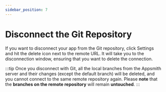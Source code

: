 ```yaml
---
sidebar_position: 7
---
```

# Disconnect the Git Repository

If you want to disconnect your app from the Git repository, click Settings and hit the delete icon next to the remote URL. It will take you to the disconnection window, ensuring that you want to delete the connection.

:::tip
Once you disconnect with Git, all the local branches from the Appsmith server and their changes (except the default branch) will be deleted, and you cannot connect to the same remote repository again. Please **note** that the **branches on the remote repository** will remain **untouched**.
:::
